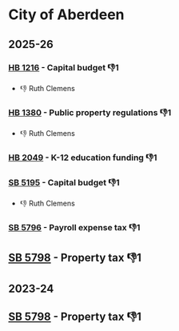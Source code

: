 # City of Aberdeen
## 2025-26

### [HB 1216](/bill/2025-26/hb/1216/) - Capital budget  👎1 
* 👎 Ruth Clemens

### [HB 1380](/bill/2025-26/hb/1380/) - Public property regulations  👎1 
* 👎 Ruth Clemens

### [HB 2049](/bill/2025-26/hb/2049/) - K-12 education funding  👎1 

### [SB 5195](/bill/2025-26/sb/5195/) - Capital budget  👎1 
* 👎 Ruth Clemens

### [SB 5796](/bill/2025-26/sb/5796/) - Payroll expense tax  👎1 

## [SB 5798](/bill/2025-26/sb/5798/) - Property tax  👎1 

## 2023-24

## [SB 5798](/bill/2023-24/sb/5798/) - Property tax  👎1 
